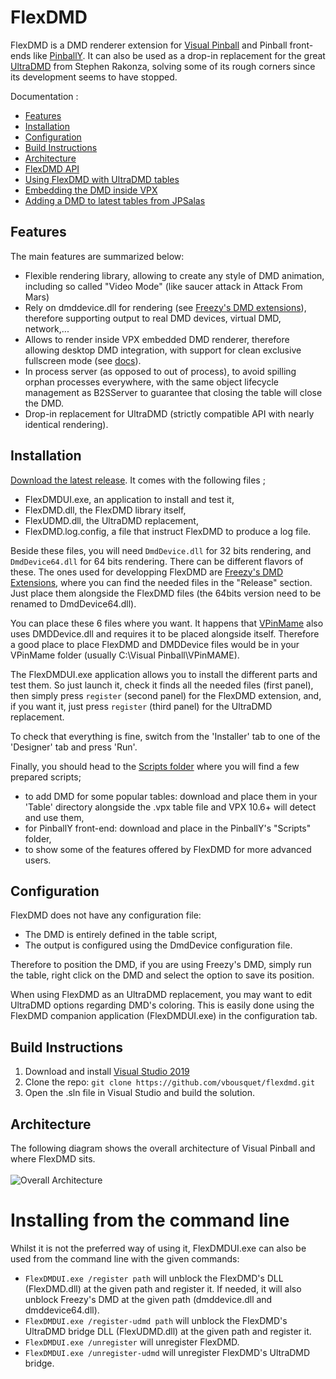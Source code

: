 # FlexDMD
FlexDMD is a DMD renderer extension for [Visual Pinball](https://sourceforge.net/projects/vpinball) and Pinball front-ends like [PinballY](https://github.com/mjrgh/PinballY). It can also be used as a drop-in replacement for the great [UltraDMD](https://ultradmd.wordpress.com/) from Stephen Rakonza, solving some of its rough corners since its development seems to have stopped.

Documentation :
* [Features](#features)
* [Installation](#installation)
* [Configuration](#configuration)
* [Build Instructions](#build-instructions)
* [Architecture](#architecture)
* [FlexDMD API](./FlexDMD_API.md)
* [Using FlexDMD with UltraDMD tables](./UltraDMD.md)
* [Embedding the DMD inside VPX](./VPXDMD.md)
* [Adding a DMD to latest tables from JPSalas](./JPSalas.md)

## Features
The main features are summarized below:
* Flexible rendering library, allowing to create any style of DMD animation, including so called "Video Mode" (like saucer attack in Attack From Mars)
* Rely on dmddevice.dll for rendering (see [Freezy's DMD extensions](https://github.com/freezy/dmd-extensions)), therefore supporting output to real DMD devices, virtual DMD, network,...
* Allows to render inside VPX embedded DMD renderer, therefore allowing desktop DMD integration, with support for clean exclusive fullscreen mode (see [docs](./VPXDMD.md)).
* In process server (as opposed to out of process), to avoid spilling orphan processes everywhere, with the same object lifecycle management as B2SServer to guarantee that closing the table will close the DMD.
* Drop-in replacement for UltraDMD (strictly compatible API with nearly identical rendering).

## Installation
[Download the latest release](https://github.com/vbousquet/flexdmd/releases). It comes with the following files ;
- FlexDMDUI.exe, an application to install and test it,
- FlexDMD.dll, the FlexDMD library itself,
- FlexUDMD.dll, the UltraDMD replacement,
- FlexDMD.log.config, a file that instruct FlexDMD to produce a log file.

Beside these files, you will need ```DmdDevice.dll``` for 32 bits rendering, and ```DmdDevice64.dll``` for 64 bits rendering. There can be different flavors of these. The ones used for developping FlexDMD are [Freezy's DMD Extensions](https://github.com/freezy/dmd-extensions), where you can find the needed files in the "Release" section. Just place them alongside the FlexDMD files (the 64bits version need to be renamed to DmdDevice64.dll).

You can place these 6 files where you want. It happens that [VPinMame](https://sourceforge.net/projects/pinmame/) also uses DMDDevice.dll and requires it to be placed alongside itself. Therefore a good place to place FlexDMD and DMDDevice files would be in your VPinMame folder (usually C:\Visual Pinball\VPinMAME).

The FlexDMDUI.exe application allows you to install the different parts and test them. So just launch it, check it finds all the needed files (first panel), then simply press ```register``` (second panel) for the FlexDMD extension, and, if you want it, just press ```register``` (third panel) for the UltraDMD replacement.

To check that everything is fine, switch from the 'Installer' tab to one of the 'Designer' tab and press 'Run'.

Finally, you should head to the [Scripts folder](./Scripts/) where you will find a few prepared scripts;
* to add DMD for some popular tables: download and place them in your 'Table' directory alongside the .vpx table file and VPX 10.6+ will detect and use them,
* for PinballY front-end: download and place in the PinballY's "Scripts" folder,
* to show some of the features offered by FlexDMD for more advanced users.

## Configuration
FlexDMD does not have any configuration file:
* The DMD is entirely defined in the table script,
* The output is configured using the DmdDevice configuration file.

Therefore to position the DMD, if you are using Freezy's DMD, simply run the table, right click on the DMD and select the option to save its position.

When using FlexDMD as an UltraDMD replacement, you may want to edit UltraDMD options regarding DMD's coloring. This is easily done using the FlexDMD companion application (FlexDMDUI.exe) in the configuration tab.


## Build Instructions
1. Download and install [Visual Studio 2019](https://visualstudio.microsoft.com/fr/downloads/)
2. Clone the repo: `git clone https://github.com/vbousquet/flexdmd.git`
3. Open the .sln file in Visual Studio and build the solution.

## Architecture
The following diagram shows the overall architecture of Visual Pinball and where FlexDMD sits.
<br></br>![Overall Architecture](./media/architecture.svg)

# Installing from the command line
Whilst it is not the preferred way of using it, FlexDMDUI.exe can also be used from the command line with the given commands:
* ```FlexDMDUI.exe /register path``` will unblock the FlexDMD's DLL (FlexDMD.dll) at the given path and register it. If needed, it will also unblock Freezy's DMD at the given path (dmddevice.dll and dmddevice64.dll).
* ```FlexDMDUI.exe /register-udmd path``` will unblock the FlexDMD's UltraDMD bridge DLL (FlexUDMD.dll) at the given path and register it.
* ```FlexDMDUI.exe /unregister``` will unregister FlexDMD.
* ```FlexDMDUI.exe /unregister-udmd``` will unregister FlexDMD's UltraDMD bridge.


